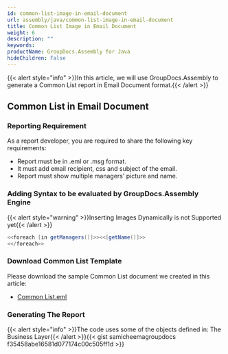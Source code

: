 ```yaml
---
id: common-list-image-in-email-document
url: assembly/java/common-list-image-in-email-document
title: Common List Image in Email Document
weight: 6
description: ""
keywords: 
productName: GroupDocs.Assembly for Java
hideChildren: False
---
```

{{< alert style="info" >}}In this article, we will use GroupDocs.Assembly to generate a Common List report in Email Document format.{{< /alert >}}

## Common List in Email Document

### Reporting Requirement

As a report developer, you are required to share the following key requirements:

*   Report must be in .eml or .msg format.
*   It must add email recipient, css and subject of the email.
*   Report must show multiple managers' picture and name.

### Adding Syntax to be evaluated by GroupDocs.Assembly Engine

{{< alert style="warning" >}}Inserting Images Dynamically is not Supported yet{{< /alert >}}

```java
<<foreach [in getManagers()]>><<[getName()]>>
<</foreach>>

```

### Download Common List Template

Please download the sample Common List document we created in this article:

*   [Common List.eml](https://raw.githubusercontent.com/groupdocs-assembly/GroupDocs.Assembly-for-Java/master/Examples/GroupDocs.Assembly.Examples.Java/Data/Storage/Email%20Templates/Bulleted%20List.eml?raw=true)

### Generating The Report

{{< alert style="info" >}}The code uses some of the objects defined in: The Business Layer{{< /alert >}}{{< gist samicheemagroupdocs f35458abe16581d077174c00c505ff1d >}}


